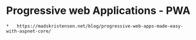 # Progressive web Applications - PWA

	*	https://madskristensen.net/blog/progressive-web-apps-made-easy-with-aspnet-core/

	